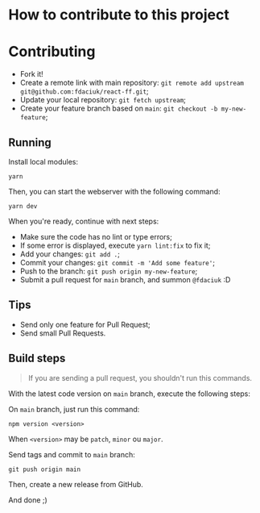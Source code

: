 # How to contribute to this project

# Contributing

- Fork it!
- Create a remote link with main repository: `git remote add upstream git@github.com:fdaciuk/react-ff.git`;
- Update your local repository: `git fetch upstream`;
- Create your feature branch based on `main`: `git checkout -b my-new-feature`;

## Running

Install local modules:

```console
yarn
```

Then, you can start the webserver with the following command:

```console
yarn dev
```

When you're ready, continue with next steps:

- Make sure the code has no lint or type errors;
- If some error is displayed, execute `yarn lint:fix` to fix it;
- Add your changes: `git add .`;
- Commit your changes: `git commit -m 'Add some feature'`;
- Push to the branch: `git push origin my-new-feature`;
- Submit a pull request for `main` branch, and summon `@fdaciuk` :D

## Tips

- Send only one feature for Pull Request;
- Send small Pull Requests.

## Build steps

> If you are sending a pull request, you shouldn't run this commands.

With the latest code version on `main` branch, execute the following steps:

On `main` branch, just run this command:

```console
npm version <version>
```

When `<version>` may be `patch`, `minor` ou `major`.

Send tags and commit to `main` branch:

```console
git push origin main
```

Then, create a new release from GitHub.

And done ;)
